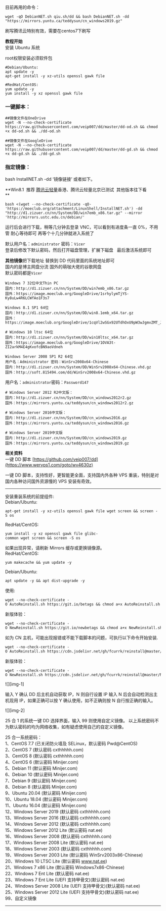 
目前再用的命令：
```
wget -qO DebianNET.sh qiu.sh/dd && bash DebianNET.sh -dd "https://mirrors.yuntu.ca/teddysun/cn_windows2019.gz"
```
刷写腾讯云特别有效，需要在centos7下刷写

**教程开始**  
安装 Ubuntu 系统

root权限安装必须软件包

```
#Debian/Ubuntu:
apt update -y 
apt-get install -y xz-utils openssl gawk file

#RedHat/CentOS:
yum update -y
yum install -y xz openssl gawk file

```



### 一键脚本：

```
##镜像文件在OneDrive
wget -N --no-check-certificate https://raw.githubusercontent.com/veip007/dd/master/dd-od.sh && chmod +x dd-od.sh && ./dd-od.sh

##镜像文件在GoogleDrive
wget -N --no-check-certificate https://raw.githubusercontent.com/veip007/dd/master/dd-gd.sh && chmod +x dd-gd.sh && ./dd-gd.sh

```

### 指定镜像：

bash InstallNET.sh -dd ‘镜像链接’ 或者如下。

**Win8.1  推荐 [腾讯云轻量](https://www.wervps1.com/we/tag/%e8%85%be%e8%ae%af%e4%ba%91%e8%bd%bb%e9%87%8f "[腾讯云轻量]相关的文章")香港、腾讯云轻量北京已测试  其他版本往下看  
**

```
bash <(wget --no-check-certificate -qO- 'https://moeclub.org/attachment/LinuxShell/InstallNET.sh') -dd "http://d1.zizuer.cn/nn/System/DD/win7emb_x86.tar.gz" --mirror 'http://mirrors.ustc.edu.cn/debian/'

```


运行后会进行下载，稍等几分钟去登录 VNC，可以看到有进度条一直 0%，不用管 耐心等待即可 再等个十几分钟就进入系统了

默认用户名：`administrator` 密码：`Vicer`  
登录后修改下默认密码，然后打开磁盘管理，扩展下磁盘   最后激活系统即可  

 **其他镜像**把下载地址 替换到 DD 代码里面的系统地址即可  
国内的是博主网盘分流 国外的萌咖大佬的谷歌网盘  
默认密码都是`Vicer`

```
Windows 7 32位中文Thin PC
国内：http://d1.zizuer.cn/nn/System/DD/win7emb_x86.tar.gz
国外：https://image.moeclub.org/GoogleDrive/1srhylymTjYS-Ky8uLw4R6LCWfAo1F3s7
 
Windows 8.1 SP1 64位
国内：http://d1.zizuer.cn/nn/System/DD/win8.1emb_x64.tar.gz
国外：https://image.moeclub.org/GoogleDrive/1cqVl2wSGx92UTdhOxU9pW3wJgmvZMT_J

```

```
# Windows 10 ltsc 64位
国内：http://d1.zizuer.cn/nn/System/DD/win10ltsc_x64.tar.gz
国外：https://image.moeclub.org/GoogleDrive/1OVA3t-ZI2arkM4E4gKvofcBN9aoVdneh
```

```
Windows Server 2008 SP1 R2 64位
用户名：Administrator 密码：WinSrv2008x64-Chinese
国内：http://d1.zizuer.cn/nn/System/DD/WinSrv2008x64-Chinese.vhd.gz
国外：http://soft.815494.com/dd/WinSrv2008x64-Chinese.vhd.gz

```

用户名：`administrator`密码：`Password147`

```
# Windows Server 2012 R2中文版：
国内：http://d1.zizuer.cn/nn/System/DD/cn_windows2012r2.gz
国外：https://mirrors.yuntu.ca/teddysun/cn_windows2012r2.gz

# Windows Server 2016中文版：
国内：http://d1.zizuer.cn/nn/System/DD/cn_windows2016.gz
国外：https://mirrors.yuntu.ca/teddysun/cn_windows2016.gz

# Windows Server 2019中文版
国内：http://d1.zizuer.cn/nn/System/DD/cn_windows2019.gz
国外：https://mirrors.yuntu.ca/teddysun/cn_windows2019.gz

```

**相关资料**  
一键 DD 脚本 [https://github.com/veip007/dd](https://www.wervps1.com/goto/wv4630z)















一键 DD 脚本，支持性好，更智能更全面，支持国内外各种 VPS 重装，特别是对国内各种访问国外资源慢的 VPS 安装有奇效。

* * *

安装重装系统的前提组件:  
Debian/Ubuntu:

```
apt-get install -y xz-utils openssl gawk file wget screen && screen -S os

```

RedHat/CentOS:

```
yum install -y xz openssl gawk file glibc-common wget screen && screen -S os

```

如果出现异常，请刷新 Mirrors 缓存或更换镜像源。  
RedHat/CentOS:

```
yum makecache && yum update -y

```

Debian/Ubuntu:

```
apt update -y && apt dist-upgrade -y

```

使用:

```
wget --no-check-certificate -O AutoReinstall.sh https://git.io/betags && chmod a+x AutoReinstall.sh && bash AutoReinstall.sh

```

新版体验：

```
wget --no-check-certificate -O NewReinstall.sh https://git.io/newbetags && chmod a+x NewReinstall.sh && bash NewReinstall.sh

```

如为 CN 主机，可能出现报错或不能下载脚本的问题，可执行以下命令开始安装.

```
wget --no-check-certificate -O AutoReinstall.sh https://cdn.jsdelivr.net/gh/fcurrk/reinstall@master/AutoReinstall.sh && chmod a+x AutoReinstall.sh && bash AutoReinstall.sh

```

新版体验：

```
wget --no-check-certificate -O NewReinstall.sh https://cdn.jsdelivr.net/gh/fcurrk/reinstall@master/NewReinstall.sh && chmod a+x NewReinstall.sh && bash NewReinstall.sh

```

![][img-1]

输入 Y 确认 DD 后主机自动获取 IP，N 则自行设置 IP 输入 N 后会自动检测出主机现用 IP，如果正确可以按 Y 确认使用，如不正确则按 N 自行按正确的输入。

![][img-2]

25 合 1 的系统一键 DD 选择界面，输入 99 则使用自定义镜像。 以上系统密码不为默认密码的均为网络收集，如有疑虑使用自己的自定义镜像。

25 合一系统密码：  
1、CentOS 7.7 (已关闭防火墙及 SELinux，默认密码 Pwd@CentOS)  
2、CentOS 7 (默认密码 cxthhhhh.com)  
3、CentOS 8 (默认密码 cxthhhhh.com)  
4、CentOS 6 (默认密码 Minijer.com)  
5、Debian 11 (默认密码 Minijer.com)  
6、Debian 10 (默认密码 Minijer.com)  
7、Debian 9 (默认密码 Minijer.com)  
8、Debian 8 (默认密码 Minijer.com)  
9、Ubuntu 20.04 (默认密码 Minijer.com)  
10、Ubuntu 18.04 (默认密码 Minijer.com)  
11、Ubuntu 16.04 (默认密码 Minijer.com)  
12、Windows Server 2019 (默认密码 cxthhhhh.com)  
13、Windows Server 2016 (默认密码 cxthhhhh.com)  
14、Windows Server 2012 (默认密码 cxthhhhh.com)  
15、Windows Server 2012 Lite (默认密码 nat.ee)  
16、Windows Server 2008 (默认密码 cxthhhhh.com)  
17、Windows Server 2008 Lite (默认密码 nat.ee)  
18、Windows Server 2003 (默认密码 cxthhhhh.com)  
19、Windows Server 2003 Lite (默认密码 WinSrv2003x86-Chinese)  
20、Windows 10 LTSC Lite (默认密码 www.nat.ee)  
21、Windows 7 x86 Lite (默认密码 Windows7x86-Chinese)  
22、Windows 7 Ent Lite (默认密码 nat.ee)  
23、Windows 7 Ent Lite (UEFI 支持甲骨文)(默认密码 nat.ee)  
24、Windows Server 2008 Lite (UEFI 支持甲骨文)(默认密码 nat.ee)  
25、Windows Server 2012 Lite (UEFI 支持甲骨文)(默认密码 nat.ee)  
99、自定义镜像

* * *


